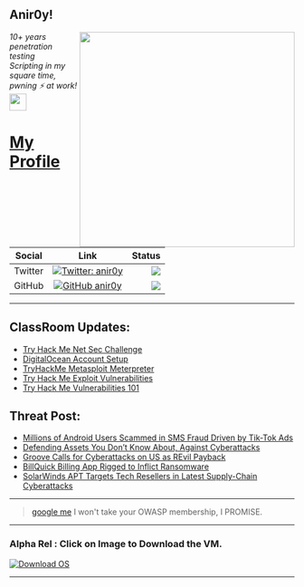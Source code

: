 <h2>Anir0y!</h2>
<img align='right' src="https://github-readme-stats.vercel.app/api?username=anir0y&show_icons=true&theme=dark" width="380">
<p><em>10+ years penetration testing<br>
  Scripting in my square time, pwning ⚡ at work!<img src="https://media.giphy.com/media/WUlplcMpOCEmTGBtBW/giphy.gif" width="30"> 
</em></p>



# [My Profile](https://anir0y.in/refer=githubreadme)

| Social   |      Link      | Status|
|----------|:-------------:|--:|
| Twitter |  [![Twitter: anir0y](https://img.shields.io/twitter/follow/anir0y?label=Follow%20me&style=plastic)](https://twitter.com/anir0y)| ![](https://img.shields.io/badge/Status-Online-blue)|
| GitHub |    [![GitHub anir0y](https://img.shields.io/github/followers/anir0y?label=Fork%20me&style=plastic)](https://github.com/anir0y)   | ![](https://img.shields.io/badge/Status-Online-blue)|


---

## ClassRoom Updates:

<!-- CLASS:START -->
- [Try Hack Me Net Sec Challenge](https://classroom.anir0y.in/post/tryhackme-netsecchallenge/)
- [DigitalOcean Account Setup](https://classroom.anir0y.in/post/ref-do/)
- [TryHackMe Metasploit Meterpreter](https://classroom.anir0y.in/post/tryhackme-meterpreter/)
- [Try Hack Me Exploit Vulnerabilities](https://classroom.anir0y.in/post/tryhackme-exploitingavulnerabilityv2.md/)
- [Try Hack Me Vulnerabilities 101](https://classroom.anir0y.in/post/tryhackme-vulnerabilities101/)
<!-- CLASS:END -->

## Threat Post:

<!-- THREAT:START -->
- [Millions of Android Users Scammed in SMS Fraud Driven by Tik-Tok Ads](https://threatpost.com/android-scammed-sms-fraud-tik-tok/175739/)
- [Defending Assets You Don’t Know About, Against Cyberattacks](https://threatpost.com/defending-unknown-assets-cyberattacks/175730/)
- [Groove Calls for Cyberattacks on US as REvil Payback](https://threatpost.com/groove-ransomware-revil-revenge-us-cyberattacks/175726/)
- [BillQuick Billing App Rigged to Inflict Ransomware](https://threatpost.com/billquick-billing-app-ransomware/175720/)
- [SolarWinds APT Targets Tech Resellers in Latest Supply-Chain Cyberattacks](https://threatpost.com/solarwinds-tech-resellers-supply-chain-cyberattacks/175716/)
<!-- THREAT:END -->
---


> [google me](https://google.com/search?q=@anir0y) I won't take your OWASP membership, I PROMISE. 

---
### Alpha Rel : Click on Image to Download the VM.
[![Download OS](https://i.imgur.com/4RUjCIA.png)](https://sourceforge.net/projects/classroom-os/files/latest/download)

---

